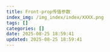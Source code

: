 ```yaml
---
title: Front-prop传值参数
index_img: /img_index/index/XXXX.png
tags: []
categories: []
date: 2025-08-25 18:59:41
updated: 2025-08-25 18:59:41
---
```


